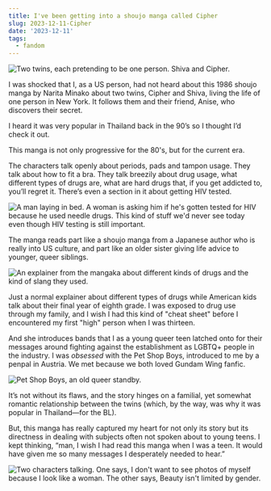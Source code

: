 ```yaml
---
title: I've been getting into a shoujo manga called Cipher
slug: 2023-12-11-Cipher
date: '2023-12-11'
tags:
  - fandom
---
```


![Two twins, each pretending to be one person. Shiva and Cipher.](cipher.jpeg)

I was shocked that I, as a US person, had not heard about this 1986 shoujo manga by Narita Minako about two twins, Cipher and Shiva, living the life of one person in New York. It follows them and their friend, Anise, who discovers their secret.

I heard it was very popular in Thailand back in the 90’s so I thought I’d check it out.

This manga is not only progressive for the 80's, but for the current era.

The characters talk openly about periods, pads and tampon usage. They talk about how to fit a bra. They talk breezily about drug usage, what different types of drugs are, what are hard drugs that, if you get addicted to, you’ll regret it. There’s even a section in it about getting HIV tested.

![A man laying in bed. A woman is asking him if he's gotten tested for HIV because he used needle drugs. This kind of stuff we'd never see today even though HIV testing is still important.](cipher_aids.png)

The manga reads part like a shoujo manga from a Japanese author who is really into US culture, and part like an older sister giving life advice to younger, queer siblings.

![An explainer from the mangaka about different kinds of drugs and the kind of slang they used.](cipher_drugs.png)

Just a normal explainer about different types of drugs while American kids talk about their final year of eighth grade. I was exposed to drug use through my family, and I wish I had this kind of "cheat sheet" before I encountered my first "high" person when I was thirteen.

And she introduces bands that I as a young queer teen latched onto for their messages around fighting against the establishment as LGBTQ+ people in the industry. I was _obsessed_ with the Pet Shop Boys, introduced to me by a penpal in Austria. We met because we both loved Gundam Wing fanfic.

![Pet Shop Boys, an old queer standby.](cipher_psb.png)

It’s not without its flaws, and the story hinges on a familial, yet somewhat romantic relationship between the twins (which, by the way, was why it was popular in Thailand—for the BL).

But, this manga has really captured my heart for not only its story but its directness in dealing with subjects often not spoken about to young teens. I kept thinking, “man, I wish I had read this manga when I was a teen. It would have given me so many messages I desperately needed to hear.”

![Two characters talking. One says, I don't want to see photos of myself because I look like a woman. The other says, Beauty isn't limited by gender.](cipher_beauty.jpg)

